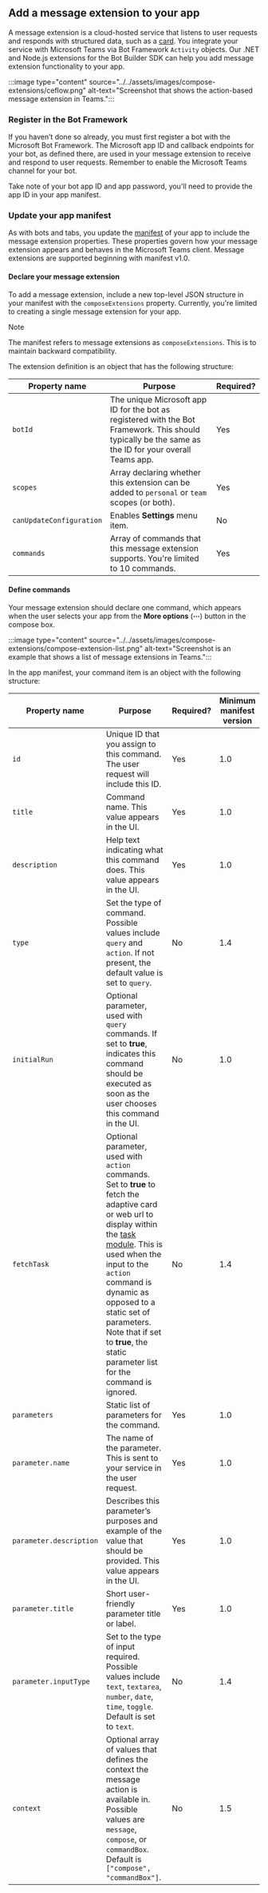 ## Add a message extension to your app

A message extension is a cloud-hosted service that listens to user requests and responds with structured data, such as a [card](~/task-modules-and-cards/what-are-cards.md). You integrate your service with Microsoft Teams via Bot Framework `Activity` objects. Our .NET and Node.js extensions for the Bot Builder SDK can help you add message extension functionality to your app.

:::image type="content" source="../../assets/images/compose-extensions/ceflow.png" alt-text="Screenshot that shows the action-based message extension in Teams.":::

### Register in the Bot Framework

If you haven’t done so already, you must first register a bot with the Microsoft Bot Framework. The Microsoft app ID and callback endpoints for your bot, as defined there, are used in your message extension to receive and respond to user requests. Remember to enable the Microsoft Teams channel for your bot.

Take note of your bot app ID and app password, you'll need to provide the app ID in your app manifest.

### Update your app manifest

As with bots and tabs, you update the [manifest](~/resources/schema/manifest-schema.md#composeextensions) of your app to include the message extension properties. These properties govern how your message extension appears and behaves in the Microsoft Teams client. Message extensions are supported beginning with manifest v1.0.

#### Declare your message extension

To add a message extension, include a new top-level JSON structure in your manifest with the `composeExtensions` property. Currently, you're limited to creating a single message extension for your app.

> [!NOTE]
> The manifest refers to message extensions as `composeExtensions`. This is to maintain backward compatibility.

The extension definition is an object that has the following structure:

| Property name | Purpose | Required? |
|---|---|---|
| `botId` | The unique Microsoft app ID for the bot as registered with the Bot Framework. This should typically be the same as the ID for your overall Teams app. | Yes |
| `scopes` | Array declaring whether this extension can be added to `personal` or `team` scopes (or both). | Yes |
| `canUpdateConfiguration` | Enables **Settings** menu item. | No |
| `commands` | Array of commands that this message extension supports. You're limited to 10 commands. | Yes |

#### Define commands

Your message extension should declare one command, which appears when the user selects your app from the **More options** (**&#8943;**) button in the compose box.

:::image type="content" source="../../assets/images/compose-extensions/compose-extension-list.png" alt-text="Screenshot is an example that shows a list of message extensions in Teams.":::

In the app manifest, your command item is an object with the following structure:

| Property name | Purpose | Required? | Minimum manifest version |
|---|---|---|---|
| `id` | Unique ID that you assign to this command. The user request will include this ID. | Yes | 1.0 |
| `title` | Command name. This value appears in the UI. | Yes | 1.0 |
| `description` | Help text indicating what this command does. This value appears in the UI. | Yes | 1.0 |
| `type` | Set the type of command. Possible values include `query` and `action`. If not present, the default value is set to `query`. | No | 1.4 |
| `initialRun` | Optional parameter, used with `query` commands. If set to **true**, indicates this command should be executed as soon as the user chooses this command in the UI. | No | 1.0 |
| `fetchTask` | Optional parameter, used with `action` commands. Set to **true** to fetch the adaptive card or web url to display within the [task module](~/task-modules-and-cards/what-are-task-modules.md). This is used when the input to the `action` command is dynamic as opposed to a static set of parameters. Note that if set to **true**, the static parameter list for the command is ignored. | No | 1.4 |
| `parameters` | Static list of parameters for the command. | Yes | 1.0 |
| `parameter.name` | The name of the parameter. This is sent to your service in the user request. | Yes | 1.0 |
| `parameter.description` | Describes this parameter’s purposes and example of the value that should be provided. This value appears in the UI. | Yes | 1.0 |
| `parameter.title` | Short user-friendly parameter title or label. | Yes | 1.0 |
| `parameter.inputType` | Set to the type of input required. Possible values include `text`, `textarea`, `number`, `date`, `time`, `toggle`. Default is set to `text`. | No | 1.4 |
| `context` | Optional array of values that defines the context the message action is available in. Possible values are `message`, `compose`, or `commandBox`. Default is `["compose", "commandBox"]`. | No | 1.5 |
